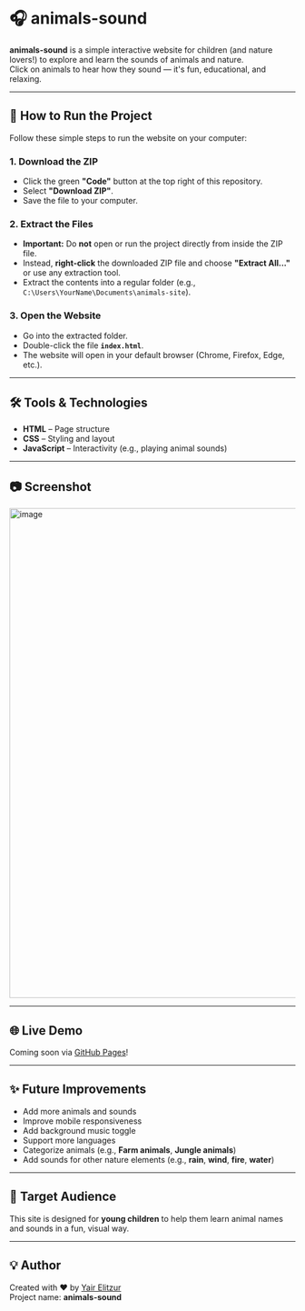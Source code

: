 # 🎧 animals-sound

**animals-sound** is a simple interactive website for children (and nature lovers!) to explore and learn the sounds of animals and nature.  
Click on animals to hear how they sound — it's fun, educational, and relaxing.

---

## 🚀 How to Run the Project

Follow these simple steps to run the website on your computer:

### 1. Download the ZIP

- Click the green **"Code"** button at the top right of this repository.
- Select **"Download ZIP"**.
- Save the file to your computer.

### 2. Extract the Files

- **Important:** Do **not** open or run the project directly from inside the ZIP file.
- Instead, **right-click** the downloaded ZIP file and choose **"Extract All..."** or use any extraction tool.
- Extract the contents into a regular folder (e.g., `C:\Users\YourName\Documents\animals-site`).

### 3. Open the Website

- Go into the extracted folder.
- Double-click the file **`index.html`**.
- The website will open in your default browser (Chrome, Firefox, Edge, etc.).


---

## 🛠️ Tools & Technologies

- **HTML** – Page structure  
- **CSS** – Styling and layout  
- **JavaScript** – Interactivity (e.g., playing animal sounds)

---

## 📷 Screenshot

<img width="1895" height="862" alt="image" src="https://github.com/user-attachments/assets/dcd51e64-22fb-47c5-8132-5e9cc474ef4a" />

---

## 🌐 Live Demo

Coming soon via [GitHub Pages](https://pages.github.com/)!

---

## ✨ Future Improvements

- Add more animals and sounds  
- Improve mobile responsiveness  
- Add background music toggle  
- Support more languages  
- Categorize animals (e.g., **Farm animals**, **Jungle animals**)  
- Add sounds for other nature elements (e.g., **rain**, **wind**, **fire**, **water**)
  
---

## 👶 Target Audience

This site is designed for **young children** to help them learn animal names and sounds in a fun, visual way.

---

## 💡 Author

Created with ❤️ by [Yair Elitzur](https://github.com/yairelit)  
Project name: **animals-sound**
